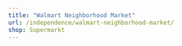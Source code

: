 ```yaml
---
title: "Walmart Neighborhood Market"
url: /independence/walmart-neighborhood-market/
shop: Supermarkt
---
```

